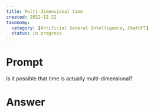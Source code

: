 ```yaml
---
title: Multi-dimensional time
created: 2022-12-22
taxonomy:
  category: [Artificial General Intelligence, ChatGPT]
  status: in progress
---
```


# Prompt

Is it possible that time is actually multi-dimensional?

# Answer
